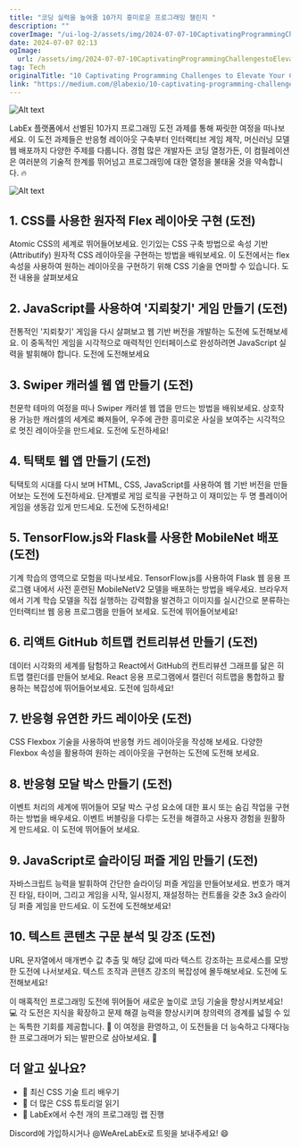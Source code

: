 ```yaml
---
title: "코딩 실력을 높여줄 10가지 흥미로운 프로그래밍 챌린지 "
description: ""
coverImage: "/ui-log-2/assets/img/2024-07-07-10CaptivatingProgrammingChallengestoElevateYourCodingSkills_0.png"
date: 2024-07-07 02:13
ogImage:
  url: /assets/img/2024-07-07-10CaptivatingProgrammingChallengestoElevateYourCodingSkills_0.png
tag: Tech
originalTitle: "10 Captivating Programming Challenges to Elevate Your Coding Skills 🚀"
link: "https://medium.com/@labexio/10-captivating-programming-challenges-to-elevate-your-coding-skills-461e2d480d1b"
---
```


![Alt text](/ui-log-2/assets/img/2024-07-07-10CaptivatingProgrammingChallengestoElevateYourCodingSkills_0.png)

LabEx 플랫폼에서 선별된 10가지 프로그래밍 도전 과제를 통해 짜릿한 여정을 떠나보세요. 이 도전 과제들은 반응형 레이아웃 구축부터 인터랙티브 게임 제작, 머신러닝 모델 웹 배포까지 다양한 주제를 다룹니다. 경험 많은 개발자든 코딩 열정가든, 이 컴필레이션은 여러분의 기술적 한계를 뛰어넘고 프로그래밍에 대한 열정을 불태울 것을 약속합니다. 🔥

![Alt text](/ui-log-2/assets/img/2024-07-07-10CaptivatingProgrammingChallengestoElevateYourCodingSkills_1.png)

## 1. CSS를 사용한 원자적 Flex 레이아웃 구현 (도전)

<!-- ui-log 수평형 -->

<ins class="adsbygoogle"
  style="display:block"
  data-ad-client="ca-pub-4877378276818686"
  data-ad-slot="9743150776"
  data-ad-format="auto"
  data-full-width-responsive="true"></ins>

  <script>
  (adsbygoogle = window.adsbygoogle || []).push({});
  </script>

Atomic CSS의 세계로 뛰어들어보세요. 인기있는 CSS 구축 방법으로 속성 기반(Attributify) 원자적 CSS 레이아웃을 구현하는 방법을 배워보세요. 이 도전에서는 flex 속성을 사용하여 원하는 레이아웃을 구현하기 위해 CSS 기술을 연마할 수 있습니다. 도전 내용을 살펴보세요

## 2. JavaScript를 사용하여 '지뢰찾기' 게임 만들기 (도전)

전통적인 '지뢰찾기' 게임을 다시 살펴보고 웹 기반 버전을 개발하는 도전에 도전해보세요. 이 중독적인 게임을 시각적으로 매력적인 인터페이스로 완성하려면 JavaScript 실력을 발휘해야 합니다. 도전에 도전해보세요

## 3. Swiper 캐러셀 웹 앱 만들기 (도전)

<!-- ui-log 수평형 -->

<ins class="adsbygoogle"
  style="display:block"
  data-ad-client="ca-pub-4877378276818686"
  data-ad-slot="9743150776"
  data-ad-format="auto"
  data-full-width-responsive="true"></ins>

  <script>
  (adsbygoogle = window.adsbygoogle || []).push({});
  </script>

천문학 테마의 여정을 떠나 Swiper 캐러셀 웹 앱을 만드는 방법을 배워보세요. 상호작용 가능한 캐러셀의 세계로 빠져들어, 우주에 관한 흥미로운 사실을 보여주는 시각적으로 멋진 레이아웃을 만드세요. 도전에 도전하세요!

## 4. 틱택토 웹 앱 만들기 (도전)

틱택토의 시대를 다시 보며 HTML, CSS, JavaScript를 사용하여 웹 기반 버전을 만들어보는 도전에 도전하세요. 단계별로 게임 로직을 구현하고 이 재미있는 두 명 플레이어 게임을 생동감 있게 만드세요. 도전에 도전하세요!

## 5. TensorFlow.js와 Flask를 사용한 MobileNet 배포 (도전)

<!-- ui-log 수평형 -->

<ins class="adsbygoogle"
  style="display:block"
  data-ad-client="ca-pub-4877378276818686"
  data-ad-slot="9743150776"
  data-ad-format="auto"
  data-full-width-responsive="true"></ins>

  <script>
  (adsbygoogle = window.adsbygoogle || []).push({});
  </script>

기계 학습의 영역으로 모험을 떠나보세요. TensorFlow.js를 사용하여 Flask 웹 응용 프로그램 내에서 사전 훈련된 MobileNetV2 모델을 배포하는 방법을 배우세요. 브라우저에서 기계 학습 모델을 직접 실행하는 강력함을 발견하고 이미지를 실시간으로 분류하는 인터랙티브 웹 응용 프로그램을 만들어 보세요. 도전에 뛰어들어보세요!

## 6. 리액트 GitHub 히트맵 컨트리뷰션 만들기 (도전)

데이터 시각화의 세계를 탐험하고 React에서 GitHub의 컨트리뷰션 그래프를 닮은 히트맵 캘린더를 만들어 보세요. React 응용 프로그램에서 캘린더 히트맵을 통합하고 활용하는 복잡성에 뛰어들어보세요. 도전에 임하세요!

## 7. 반응형 유연한 카드 레이아웃 (도전)

<!-- ui-log 수평형 -->

<ins class="adsbygoogle"
  style="display:block"
  data-ad-client="ca-pub-4877378276818686"
  data-ad-slot="9743150776"
  data-ad-format="auto"
  data-full-width-responsive="true"></ins>

  <script>
  (adsbygoogle = window.adsbygoogle || []).push({});
  </script>

CSS Flexbox 기술을 사용하여 반응형 카드 레이아웃을 작성해 보세요. 다양한 Flexbox 속성을 활용하여 원하는 레이아웃을 구현하는 도전에 도전해 보세요.

## 8. 반응형 모달 박스 만들기 (도전)

이벤트 처리의 세계에 뛰어들어 모달 박스 구성 요소에 대한 표시 또는 숨김 작업을 구현하는 방법을 배우세요. 이벤트 버블링을 다루는 도전을 해결하고 사용자 경험을 원활하게 만드세요. 이 도전에 뛰어들어 보세요.

## 9. JavaScript로 슬라이딩 퍼즐 게임 만들기 (도전)

<!-- ui-log 수평형 -->

<ins class="adsbygoogle"
  style="display:block"
  data-ad-client="ca-pub-4877378276818686"
  data-ad-slot="9743150776"
  data-ad-format="auto"
  data-full-width-responsive="true"></ins>

  <script>
  (adsbygoogle = window.adsbygoogle || []).push({});
  </script>

자바스크립트 능력을 발휘하여 간단한 슬라이딩 퍼즐 게임을 만들어보세요. 번호가 매겨진 타일, 타이머, 그리고 게임을 시작, 일시정지, 재설정하는 컨트롤을 갖춘 3x3 슬라이딩 퍼즐 게임을 만드세요. 이 도전에 도전해보세요!

## 10. 텍스트 콘텐츠 구문 분석 및 강조 (도전)

URL 문자열에서 매개변수 값 추출 및 해당 값에 따라 텍스트 강조하는 프로세스를 모방한 도전에 나서보세요. 텍스트 조작과 콘텐츠 강조의 복잡성에 몰두해보세요. 도전에 도전해보세요!

이 매혹적인 프로그래밍 도전에 뛰어들어 새로운 높이로 코딩 기술을 향상시켜보세요! 💻 각 도전은 지식을 확장하고 문제 해결 능력을 향상시키며 창의력의 경계를 넓힐 수 있는 독특한 기회를 제공합니다. 🌟 이 여정을 환영하고, 이 도전들을 더 능숙하고 다재다능한 프로그래머가 되는 발판으로 삼아보세요. 🚀

<!-- ui-log 수평형 -->

<ins class="adsbygoogle"
  style="display:block"
  data-ad-client="ca-pub-4877378276818686"
  data-ad-slot="9743150776"
  data-ad-format="auto"
  data-full-width-responsive="true"></ins>

  <script>
  (adsbygoogle = window.adsbygoogle || []).push({});
  </script>

## 더 알고 싶나요?

- 🌳 최신 CSS 기술 트리 배우기
- 📖 더 많은 CSS 튜토리얼 읽기
- 🚀 LabEx에서 수천 개의 프로그래밍 랩 진행

Discord에 가입하시거나 @WeAreLabEx로 트윗을 보내주세요! 😄
